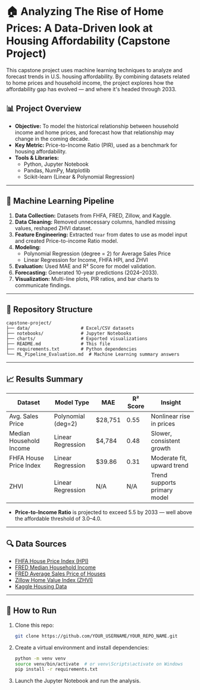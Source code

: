 # 🏠 Analyzing The Rise of Home Prices: A Data-Driven look at Housing Affordability (Capstone Project)

This capstone project uses machine learning techniques to analyze and forecast trends in U.S. housing affordability. By combining datasets related to home prices and household income, the project explores how the affordability gap has evolved — and where it's headed through 2033.

## 📊 Project Overview

- **Objective:** To model the historical relationship between household income and home prices, and forecast how that relationship may change in the coming decade.
- **Key Metric:** Price-to-Income Ratio (PIR), used as a benchmark for housing affordability.
- **Tools & Libraries:**
  - Python, Jupyter Notebook
  - Pandas, NumPy, Matplotlib
  - Scikit-learn (Linear & Polynomial Regression)

---

## 🧠 Machine Learning Pipeline

1. **Data Collection:** Datasets from FHFA, FRED, Zillow, and Kaggle.
2. **Data Cleaning:** Removed unnecessary columns, handled missing values, reshaped ZHVI dataset.
3. **Feature Engineering:** Extracted `Year` from dates to use as model input and created Price-to-income Ratio model.
4. **Modeling:**
   - Polynomial Regression (degree = 2) for Average Sales Price
   - Linear Regression for Income, FHFA HPI, and ZHVI
5. **Evaluation:** Used MAE and R² Score for model validation.
6. **Forecasting:** Generated 10-year predictions (2024–2033).
7. **Visualization:** Multi-line plots, PIR ratios, and bar charts to communicate findings.

---

## 📁 Repository Structure

```
capstone-project/
├── data/                   # Excel/CSV datasets
├── notebooks/              # Jupyter Notebooks
├── charts/                 # Exported visualizations
├── README.md               # This file
├── requirements.txt        # Python dependencies
└── ML_Pipeline_Evaluation.md  # Machine Learning summary answers
```

---

## 📈 Results Summary

| Dataset                 | Model Type         | MAE      | R² Score | Insight                      |
| ----------------------- | ------------------ | -------- | -------- | ---------------------------- |
| Avg. Sales Price        | Polynomial (deg=2) | \$28,751 | 0.55     | Nonlinear rise in prices     |
| Median Household Income | Linear Regression  | \$4,784  | 0.48     | Slower, consistent growth    |
| FHFA House Price Index  | Linear Regression  | \$39.86  | 0.31     | Moderate fit, upward trend   |
| ZHVI                    | Linear Regression  | N/A      | N/A      | Trend supports primary model |

- **Price-to-Income Ratio** is projected to exceed 5.5 by 2033 — well above the affordable threshold of 3.0–4.0.

---

## 🔍 Data Sources

- [FHFA House Price Index (HPI)](https://www.fhfa.gov/DataTools/Downloads/Pages/House-Price-Index.aspx)
- [FRED Median Household Income](https://fred.stlouisfed.org/series/MEHOINUSA672N)
- [FRED Average Sales Price of Houses](https://fred.stlouisfed.org/series/ASPUS)
- [Zillow Home Value Index (ZHVI)](https://www.zillow.com/research/data/)
- [Kaggle Housing Data](https://www.kaggle.com)

---

## 📌 How to Run

1. Clone this repo:
   ```bash
   git clone https://github.com/YOUR_USERNAME/YOUR_REPO_NAME.git
   ```
2. Create a virtual environment and install dependencies:
   ```bash
   python -m venv venv
   source venv/bin/activate  # or venv\Scripts\activate on Windows
   pip install -r requirements.txt
   ```
3. Launch the Jupyter Notebook and run the analysis.
